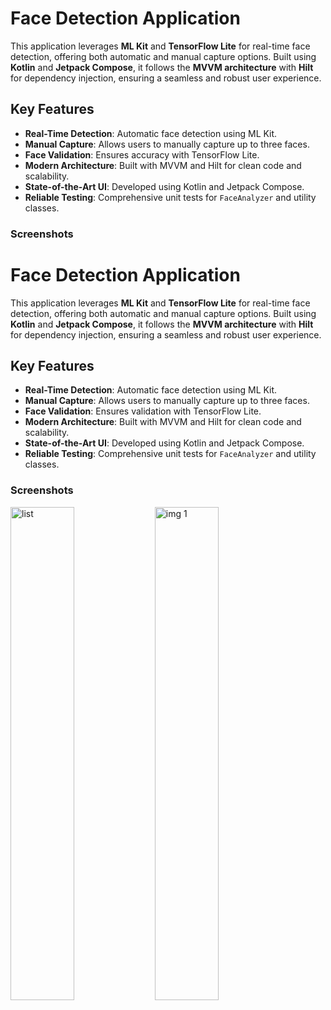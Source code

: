 # Face Detection Application

This application leverages **ML Kit** and **TensorFlow Lite** for real-time face detection, offering both automatic and manual capture options. Built using **Kotlin** and **Jetpack Compose**, it follows the **MVVM architecture** with **Hilt** for dependency injection, ensuring a seamless and robust user experience.

## Key Features
- **Real-Time Detection**: Automatic face detection using ML Kit.
- **Manual Capture**: Allows users to manually capture up to three faces.
- **Face Validation**: Ensures accuracy with TensorFlow Lite.
- **Modern Architecture**: Built with MVVM and Hilt for clean code and scalability.
- **State-of-the-Art UI**: Developed using Kotlin and Jetpack Compose.
- **Reliable Testing**: Comprehensive unit tests for `FaceAnalyzer` and utility classes.


### Screenshots
# Face Detection Application

This application leverages **ML Kit** and **TensorFlow Lite** for real-time face detection, offering both automatic and manual capture options. Built using **Kotlin** and **Jetpack Compose**, it follows the **MVVM architecture** with **Hilt** for dependency injection, ensuring a seamless and robust user experience.

## Key Features
- **Real-Time Detection**: Automatic face detection using ML Kit.
- **Manual Capture**: Allows users to manually capture up to three faces.
- **Face Validation**: Ensures validation with TensorFlow Lite.
- **Modern Architecture**: Built with MVVM and Hilt for clean code and scalability.
- **State-of-the-Art UI**: Developed using Kotlin and Jetpack Compose.
- **Reliable Testing**: Comprehensive unit tests for `FaceAnalyzer` and utility classes.


### Screenshots
<img src="https://github.com/user-attachments/assets/77b74b6d-b5ff-4937-80ea-2c22a5a8202d" alt="list" width="45%" style="display:inline-block;" />
<img src="https://github.com/user-attachments/assets/d58523f1-f2c1-41e6-937a-82be854ab29e" alt="img 1" width="45%" style="display:inline-block;" />




